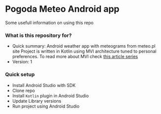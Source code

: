 # Pogoda Meteo Android app #

Some usefull information on using this repo

### What is this repository for? ###

* Quick summary: Android weather app with meteograms from meteo.pl site 
Project is written in Kotlin using MVI architecture tuned to personal preferences.
To read more about MVI check [this article series](http://hannesdorfmann.com/android/mosby3-mvi-1)
* Version: 1

### Quick setup ###

* Install Android Studio with SDK
* Clone repo 
* Install ```Kotlin``` plugin in Android Studio
* Update Library versions
* Run project using Android Studio
